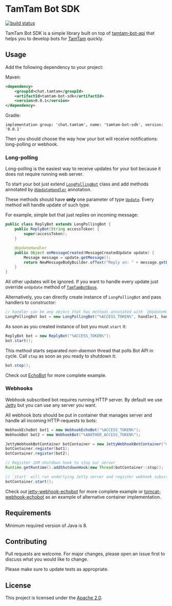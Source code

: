 # TamTam Bot SDK

[![build status](https://github.com/tamtam-chat/tamtam-bot-sdk/workflows/Build/badge.svg?branch=master)](https://github.com/tamtam-chat/tamtam-bot-sdk/actions?query=workflow%3A%22Build%22)

TamTam Bot SDK is a simple library built on top of [tamtam-bot-api](https://github.com/tamtam-chat/tamtam-bot-api) that
helps you to develop bots for [TamTam](https://tamtam.chat) quickly.

## Usage

Add the following dependency to your project:

Maven:
```xml
<dependency>
    <groupId>chat.tamtam</groupId>
    <artifactId>tamtam-bot-sdk</artifactId>
    <version>0.0.1</version>
</dependency>
```

Gradle:
```
implementation group: 'chat.tamtam', name: 'tamtam-bot-sdk', version: '0.0.1'
```

Then you should choose the way how your bot will receive notifications: long-polling or webhook.

### Long-polling

Long-polling is the easiest way to receive updates for your bot because it does not require running web server.

To start your bot just extend [`LongPollingBot`](src/main/java/chat/tamtam/bot/longpolling/LongPollingBot.java) class and add methods annotated by [`@UpdateHandler`](src/main/java/chat/tamtam/bot/annotations/UpdateHandler.java) annotation.

These methods should have **only** one parameter of type [`Update`](https://github.com/tamtam-chat/tamtam-bot-api/blob/master/src/main/java/chat/tamtam/botapi/model/Update.java). Every method will handle update of such type.

For example, simple bot that just replies on incoming message:

```java
public class ReplyBot extends LongPollingBot {
    public ReplyBot(String accessToken) {
        super(accessToken);
    }

    @UpdateHandler
    public Object onMessageCreated(MessageCreatedUpdate update) {
        Message message = update.getMessage();
        return NewMessageBodyBuilder.ofText("Reply on: " + message.getBody()).build(); // return null if you do not want to reply synchronously
    }
}
```

All other updates will be ignored. If you want to handle every update just override `onUpdate` method of [`TamTamBotBase`](src/main/java/chat/tamtam/bot/TamTamBotBase.java).

Alternatively, you can directly create instance of `LongPollingBot` and pass handlers to constructor:
```java
// handler can be any object that has methods annotated with `@UpdateHandler`
LongPollingBot bot = new LongPollingBot("%ACCESS_TOKEN%", handler1, handler2);
```

As soon as you created instance of bot you must `start` it:

```java
ReplyBot bot = new ReplyBot("%ACCESS_TOKEN%");
bot.start();
```
This method starts separated *non-daemon* thread that polls Bot API in cycle.
Call `stop` as soon as you ready to shutdown it:

```java
bot.stop();
```

Check out [EchoBot](examples/longpolling-echobot/src/main/java/chat/tamtam/echobot/Main.java) for more complete example.

### Webhooks

Webhook subscribed bot requires running HTTP server. By default we use [Jetty](https://www.eclipse.org/jetty/)
but you can use any server you want.

All webhook bots should be put in container that manages server and handle all incoming HTTP-requests to bots:

```java
WebhookEchoBot bot1 = new WebhookEchoBot("%ACCESS_TOKEN%");
WebhookBot bot2 = new WebhookBot("%ANOTHER_ACCESS_TOKEN%");

JettyWebhookBotContainer botContainer = new JettyWebhookBotContainer("mysupercoolbot.com", 8080);
botContainer.register(bot1);
botContainer.register(bot2);

// Register JVM shutdown hook to stop our server
Runtime.getRuntime().addShutdownHook(new Thread(botContainer::stop));

// `start` will run underlying Jetty server and register webhook subscription for each bot
botContainer.start();
```

Check out [jetty-webhook-echobot](examples/jetty-webhook-echobot/src/main/java/chat/tamtam/echobot/WebhookEchoBot.java)
for more complete example or [tomcat-webhook-echobot](examples/tomcat-webhook-echobot/src/main/java/chat/tamtam/echobot/WebhookEchoBot.java)
as an example of alternative container implementation.

## Requirements

Minimum required version of Java is 8.

## Contributing

Pull requests are welcome. For major changes, please open an issue first to discuss what you would like to change.

Please make sure to update tests as appropriate.

## License

This project is licensed under the [Apache 2.0](https://www.apache.org/licenses/LICENSE-2.0).